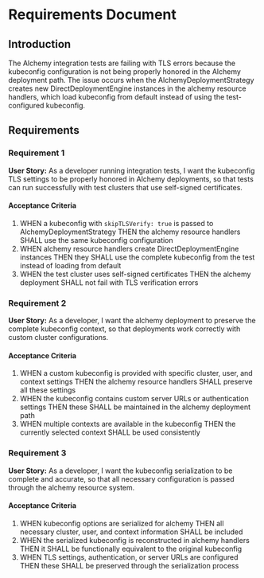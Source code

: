 # Requirements Document

## Introduction

The Alchemy integration tests are failing with TLS errors because the kubeconfig configuration is not being properly honored in the Alchemy deployment path. The issue occurs when the AlchemyDeploymentStrategy creates new DirectDeploymentEngine instances in the alchemy resource handlers, which load kubeconfig from default instead of using the test-configured kubeconfig.

## Requirements

### Requirement 1

**User Story:** As a developer running integration tests, I want the kubeconfig TLS settings to be properly honored in Alchemy deployments, so that tests can run successfully with test clusters that use self-signed certificates.

#### Acceptance Criteria

1. WHEN a kubeconfig with `skipTLSVerify: true` is passed to AlchemyDeploymentStrategy THEN the alchemy resource handlers SHALL use the same kubeconfig configuration
2. WHEN alchemy resource handlers create DirectDeploymentEngine instances THEN they SHALL use the complete kubeconfig from the test instead of loading from default
3. WHEN the test cluster uses self-signed certificates THEN the alchemy deployment SHALL not fail with TLS verification errors

### Requirement 2

**User Story:** As a developer, I want the alchemy deployment to preserve the complete kubeconfig context, so that deployments work correctly with custom cluster configurations.

#### Acceptance Criteria

1. WHEN a custom kubeconfig is provided with specific cluster, user, and context settings THEN the alchemy resource handlers SHALL preserve all these settings
2. WHEN the kubeconfig contains custom server URLs or authentication settings THEN these SHALL be maintained in the alchemy deployment path
3. WHEN multiple contexts are available in the kubeconfig THEN the currently selected context SHALL be used consistently

### Requirement 3

**User Story:** As a developer, I want the kubeconfig serialization to be complete and accurate, so that all necessary configuration is passed through the alchemy resource system.

#### Acceptance Criteria

1. WHEN kubeconfig options are serialized for alchemy THEN all necessary cluster, user, and context information SHALL be included
2. WHEN the serialized kubeconfig is reconstructed in alchemy handlers THEN it SHALL be functionally equivalent to the original kubeconfig
3. WHEN TLS settings, authentication, or server URLs are configured THEN these SHALL be preserved through the serialization process
